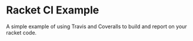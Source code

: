 Racket CI Example
=================
A simple example of using Travis and Coveralls to build and report on your racket code.

